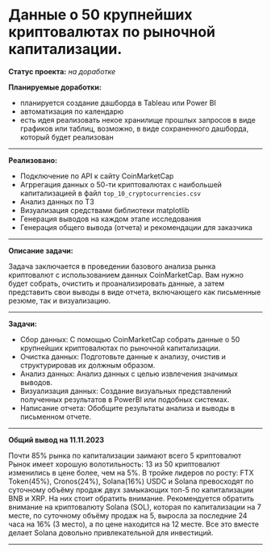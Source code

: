 # Данные о 50 крупнейших криптовалютах по рыночной капитализации.

**Статус проекта:** *на доработке*

**Планируемые доработки:** 
- планируется создание дашборда в Tableau или Power BI
- автоматизация по календарю
- есть идея реализовать некое хранилище прошлых запросов в виде графиков или таблиц, возможно, в виде сохраненного дашборда, который будет реализован
____________________________________________________________________________________________________________________________________________________________________
**Реализовано:**
- Подключение по API к сайту CoinMarketCap
- Агррегация данных о 50-ти криптовалютах с наибольшей капитализацией в файл `top_10_cryptocurrencies.csv`
- Анализ данных по ТЗ
- Визуализация средствами библиотеки matplotlib
- Генерация выводов на каждом этапе исследования
- Генерация общего вывода (отчета) и рекомендации для заказчика
____________________________________________________________________________________________________________________________________________________________________

**Описание задачи:**

Задача заключается в проведении базового анализа рынка криптовалют с использованием данных CoinMarketCap. Вам нужно будет собрать, очистить и проанализировать данные, а затем представить свои выводы в виде отчета, включающего как письменные резюме, так и визуализацию.
______________________________________________________________________________________________________________________________________________________________________
**Задачи:**

- Сбор данных: С помощью CoinMarketCap собрать данные о 50 крупнейших криптовалютах по рыночной капитализации.
- Очистка данных: Подготовьте данные к анализу, очистив и структурировав их должным образом.
- Анализ данных: Анализ данных с целью извлечения значимых выводов.
- Визуализация данных: Создание визуальных представлений полученных результатов в  PowerBI или подобных системах.
- Написание отчета: Обобщите результаты анализа и выводы в письменном отчете.
______________________________________________________________________________________________________________________________________________________________________
**Общий вывод на 11.11.2023**

Почти 85% рынка по капитализации заимают всего 5 криптовалют
Рынок имеет хорошую волотильность: 13 из 50 криптовалют изменились в цене более, чем на 5%. В тройке лидеров по росту: FTX Token(45%), Cronos(24%), Solana(16%)
USDC и Solana превосходят по суточному объёму продаж двух замыкающих топ-5 по капитализации BNB и XRP. На них стоит обратить внимание.
Рекомендуется обратить внимание на криптовалюту Solana (SOL), которая по капитализации на 7 месте, по суточному объёму продаж на 5, выросла за последние 24 часа на 16% (3 место), а по цене находится на 12 месте. Все это вместе делает Solana довольно привлекательной для инвестиций.
______________________________________________________________________________________________________________________________________________________________________
